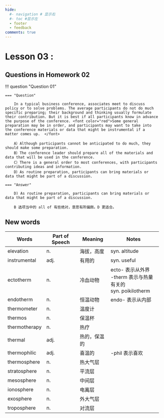 ```yaml
---
hide:
  #- navigation # 显示右
  #- toc #显示左
  - footer
  - feedback
comments: true
---  
```


# Lesson 03 :

## Questions in Homework 02

!!! question "Question 01"

	=== "Question"
	
		In a typical business conference, associates meet to discuss policy or to solve problems. The average participants do not do much specific preparing; their background and thinking usually formulate their contribution. But it is best if all participants know in advance the purpose of the conference. <font color="red">Some general preparation may be in order, and participants may want to take into the conference materials or data that might be instrumental if a matter comes up.  </font>
	
		A）Although participants cannot be anticipated to do much, they should make some preparation. 
		B）The conference leader should prepare all of the materials and data that will be used in the conference. 
		C）There is a general order to most conferences, with participants contributing ideas and information.  
	    D）As routine preparation, participants can bring materials or data that might be part of a discussion.
	
	=== "Answer"
	
		D) As routine preparation, participants can bring materials or data that might be part of a discussion.
		
		B 选项当中的 all of 有些绝对，意思有所偏颇。D 更适合。





## New words

| **Words**     | **Part of Speech** | **Meaning** | **Notes**                                           |
| ------------- | ------------------ | ----------- | --------------------------------------------------- |
| elevation     | n.                 | 海拔，高度       | syn. altitude                                       |
| instrumental  | adj.               | 有用的         | syn. useful                                         |
| ectotherm     | n.                 | 冷血动物        | ecto- 表示从外界<br>-therm 表示与热量有关的<br>syn. poikilotherm |
| endotherm     | n.                 | 恒温动物        | endo- 表示从内部                                         |
| thermometer   | n.                 | 温度计         |                                                     |
| thermos       | n.                 | 保温杯         |                                                     |
| thermotherapy | n.                 | 热疗          |                                                     |
| thermal       | adj.               | 热的，保温的      |                                                     |
| thermophilic  | adj.               | 喜温的         | -phil 表示喜欢                                          |
| thermosphere  | n.                 | 热大气层        |                                                     |
| stratosphere  | n.                 | 平流层         |                                                     |
| mesosphere    | n.                 | 中间层         |                                                     |
| ionosphere    | n.                 | 电离层         |                                                     |
| exosphere     | n.                 | 外大气层        |                                                     |
| troposphere   | n.                 | 对流层         |                                                     |
